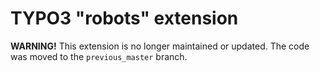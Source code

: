 # TYPO3 "robots" extension

**WARNING!** This extension is no longer maintained or updated. The code was moved to the `previous_master` branch.
